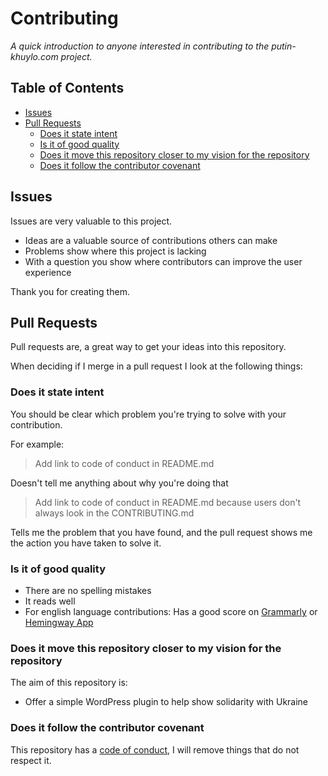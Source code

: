 # Contributing <!-- omit in toc -->

_A quick introduction to anyone interested in contributing to the putin-khuylo.com project._

## Table of Contents <!-- omit in toc -->

- [Issues](#issues)
- [Pull Requests](#pull-requests)
  - [Does it state intent](#does-it-state-intent)
  - [Is it of good quality](#is-it-of-good-quality)
  - [Does it move this repository closer to my vision for the repository](#does-it-move-this-repository-closer-to-my-vision-for-the-repository)
  - [Does it follow the contributor covenant](#does-it-follow-the-contributor-covenant)
  
## Issues

Issues are very valuable to this project.

- Ideas are a valuable source of contributions others can make
- Problems show where this project is lacking
- With a question you show where contributors can improve the user experience

Thank you for creating them.

## Pull Requests

Pull requests are, a great way to get your ideas into this repository.

When deciding if I merge in a pull request I look at the following things:

### Does it state intent

You should be clear which problem you're trying to solve with your contribution.

For example:

> Add link to code of conduct in README.md

Doesn't tell me anything about why you're doing that

> Add link to code of conduct in README.md because users don't always
> look in the CONTRIBUTING.md

Tells me the problem that you have found, and the pull request shows me the action you have taken to solve it.

### Is it of good quality

- There are no spelling mistakes
- It reads well
- For english language contributions: Has a good score on [Grammarly](grammarly.com) or [Hemingway App](http://www.hemingwayapp.com/)

### Does it move this repository closer to my vision for the repository

The aim of this repository is:

- Offer a simple WordPress plugin to help show solidarity with Ukraine

### Does it follow the contributor covenant

This repository has a [code of conduct](./CODE_OF_CONDUCT.md), I will remove things that do not respect it.

